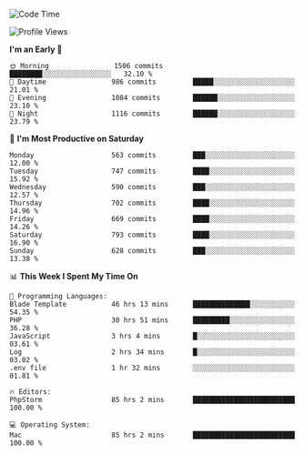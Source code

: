 <!--START_SECTION:waka-->
![Code Time](http://img.shields.io/badge/Code%20Time-3%2C674%20hrs%2034%20mins-blue)

![Profile Views](http://img.shields.io/badge/Profile%20Views-2-blue)

**I'm an Early 🐤** 

```text
🌞 Morning                1506 commits        ████████░░░░░░░░░░░░░░░░░   32.10 % 
🌆 Daytime                986 commits         █████░░░░░░░░░░░░░░░░░░░░   21.01 % 
🌃 Evening                1084 commits        ██████░░░░░░░░░░░░░░░░░░░   23.10 % 
🌙 Night                  1116 commits        ██████░░░░░░░░░░░░░░░░░░░   23.79 % 
```
📅 **I'm Most Productive on Saturday** 

```text
Monday                   563 commits         ███░░░░░░░░░░░░░░░░░░░░░░   12.00 % 
Tuesday                  747 commits         ████░░░░░░░░░░░░░░░░░░░░░   15.92 % 
Wednesday                590 commits         ███░░░░░░░░░░░░░░░░░░░░░░   12.57 % 
Thursday                 702 commits         ████░░░░░░░░░░░░░░░░░░░░░   14.96 % 
Friday                   669 commits         ████░░░░░░░░░░░░░░░░░░░░░   14.26 % 
Saturday                 793 commits         ████░░░░░░░░░░░░░░░░░░░░░   16.90 % 
Sunday                   628 commits         ███░░░░░░░░░░░░░░░░░░░░░░   13.38 % 
```


📊 **This Week I Spent My Time On** 

```text
💬 Programming Languages: 
Blade Template           46 hrs 13 mins      ██████████████░░░░░░░░░░░   54.35 % 
PHP                      30 hrs 51 mins      █████████░░░░░░░░░░░░░░░░   36.28 % 
JavaScript               3 hrs 4 mins        █░░░░░░░░░░░░░░░░░░░░░░░░   03.61 % 
Log                      2 hrs 34 mins       █░░░░░░░░░░░░░░░░░░░░░░░░   03.02 % 
.env file                1 hr 32 mins        ░░░░░░░░░░░░░░░░░░░░░░░░░   01.81 % 

🔥 Editors: 
PhpStorm                 85 hrs 2 mins       █████████████████████████   100.00 % 

💻 Operating System: 
Mac                      85 hrs 2 mins       █████████████████████████   100.00 % 
```


<!--END_SECTION:waka-->
